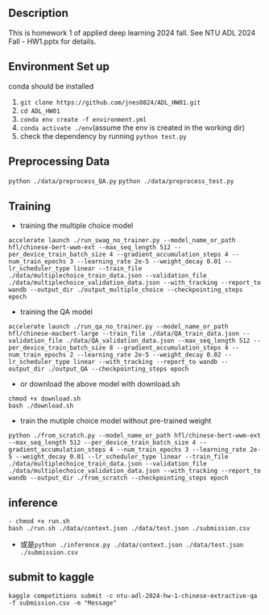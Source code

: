## Description 
This is homework 1 of applied deep learning 2024 fall.
See NTU ADL 2024 Fall - HW1.pptx for details.

## Environment Set up
conda should be installed
1. `git clone https://github.com/jnes0824/ADL_HW01.git`
2. `cd ADL_HW01`
3. `conda env create -f environment.yml`
4. `conda activate ./env`(assume the env is created in the working dir)
5. check the dependency by running `python test.py`

## Preprocessing Data
`python ./data/preprocess_QA.py`
`python ./data/preprocess_test.py`

## Training 
- training the multiple choice model
```
accelerate launch ./run_swag_no_trainer.py --model_name_or_path hfl/chinese-bert-wwm-ext --max_seq_length 512 --per_device_train_batch_size 4 --gradient_accumulation_steps 4 --num_train_epochs 3 --learning_rate 2e-5 --weight_decay 0.01 --lr_scheduler_type linear --train_file ./data/multiplechoice_train_data.json --validation_file ./data/multiplechoice_validation_data.json --with_tracking --report_to wandb --output_dir ./output_multiple_choice --checkpointing_steps epoch
```

- training the QA model
```
accelerate launch ./run_qa_no_trainer.py --model_name_or_path hfl/chinese-macbert-large --train_file ./data/QA_train_data.json --validation_file ./data/QA_validation_data.json --max_seq_length 512 --per_device_train_batch_size 8 --gradient_accumulation_steps 4 --num_train_epochs 2 --learning_rate 2e-5 --weight_decay 0.02 --lr_scheduler_type linear --with_tracking --report_to wandb --output_dir ./output_QA --checkpointing_steps epoch
```

- or download the above model with download.sh
```
chmod +x download.sh
bash ./download.sh
```

- train the mutiple choice model without pre-trained weight
```
python ./from_scratch.py --model_name_or_path hfl/chinese-bert-wwm-ext --max_seq_length 512 --per_device_train_batch_size 4 --gradient_accumulation_steps 4 --num_train_epochs 3 --learning_rate 2e-5 --weight_decay 0.01 --lr_scheduler_type linear --train_file ./data/multiplechoice_train_data.json --validation_file ./data/multiplechoice_validation_data.json --with_tracking --report_to wandb --output_dir ./from_scratch --checkpointing_steps epoch
```

## inference
```
- chmod +x run.sh
bash ./run.sh ./data/context.json ./data/test.json ./submission.csv
```
- 或是`python ./inference.py ./data/context.json ./data/test.json ./submission.csv`

## submit to kaggle
`kaggle competitions submit -c ntu-adl-2024-hw-1-chinese-extractive-qa -f submission.csv -m "Message"`